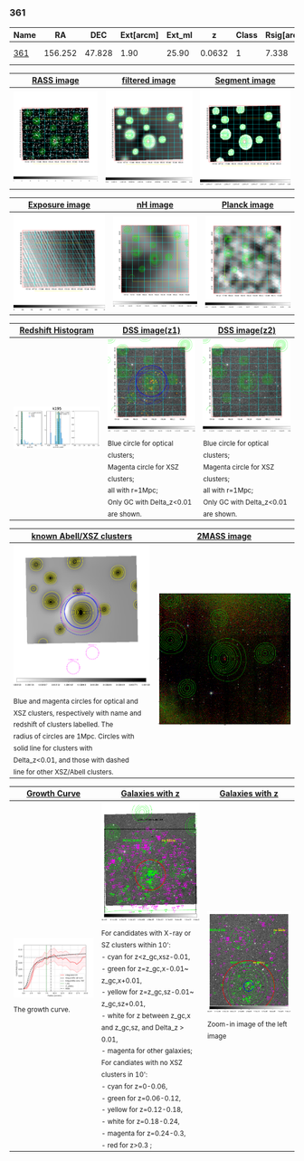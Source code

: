 <div STYLE="page-break-after: always;"></div>

### 361

|Name          |RA          |DEC      | Ext[arcm] | Ext_ml | z    | Class| Rsig[arcmin] | CRsig[c/s] | CR500[c/s] | R500[Mpc] |L500[erg/s]|F500[erg/s/cm^2]| M500[Msun]|Tx[keV]|beta|GC(XSZ,Delta_z<0.01)| GC(OPT,Delta_z<0.01)|GC|alias|
|--------------|------------|------------|---|---|-----------|--------|------|------|----|----|----|----|----|----|----|----|----|----|---|
|[361](script/361.md)     | 156.252       | 47.828       | 1.90    | 25.90   | 0.0632 | 1   | 7.338 |0.095 |0.099 |0.641 |1.712e+43 |1.778e-12 |7.947e+13 |1.895 |3.000 |-, |Wen, |MCXC, A, |k195|

|[RASS image](../image/361/361_img.pdf)|[filtered image](../image/361/361_fil.pdf)|[Segment image](../image/361/361_seg.pdf)|
|-------------------|--------------------|-------------------|
| <img src="../image/361/361_img.png" width="300">  | <img src="../image/361/361_fil.png" width="300">   | <img src="../image/361/361_seg.png" width="300">  |

|[Exposure image](../image/361/361_mex.pdf)| [nH image](../image/361/361_nh.pdf)| [Planck image](../image/361/361_p.pdf)|
|-------------------|--------------------|-------------------|
|<img src="../image/361/361_mex.png" width="300">   | <img src="../image/361/361_nh.png" width="300">    | <img src="../image/361/361_p.png" width="300"> |

|[Redshift Histogram](../image/361/361_zg.pdf) | [DSS image(z1)](../image/361/361_dss_z1.pdf)      |  [DSS image(z2)](../image/361/361_dss_z2.pdf)    |
|-------------------|--------------------|-------------------|
|<img src="../image/361/361_zg.png" width="300"> |<img src="../image/361/361_dss_z1.png" width="300"> <sub><br>Blue circle for optical clusters; <br>Magenta circle for XSZ clusters; <br>all with r=1Mpc; <br>Only GC with Delta_z<0.01 are shown. </sub>| <img src="../image/361/361_dss_z2.png" width="300"><sub><br>Blue circle for optical clusters; <br>Magenta circle for XSZ clusters; <br>all with r=1Mpc; <br>Only GC with Delta_z<0.01 are shown. </sub> |

|[known Abell/XSZ clusters](../image/361/361_m.pdf) | [2MASS image](../image/361/361_2mass.pdf)      |
|-------------------|-------------------|
|<img src=../image/361/361_m.png width="300"> <sub><br>Blue and magenta circles for optical and <br>XSZ clusters, respectively with name and <br>redshift of clusters labelled. The <br>radius of circles are 1Mpc. Circles with <br>solid line for clusters with <br>Delta_z<0.01, and those with dashed <br>line for other XSZ/Abell clusters.        </sub>|<img src="../image/361/361_2mass.png" width="300">  |

|[Growth Curve](../image/361/361_gca_all.png) |[Galaxies with z](../image/361/361_opt_ned.pdf) |[Galaxies with z](../image/361/361_opt_ned_zoom.pdf) |
|-------------------|-------------------|-------------------|
| <img src="../image/361/361_gca_all.png" width="300"> <sub><br>The growth curve.</sub>| <img src=../image/361/361_opt_ned.png width="300"> <br><sub> For candidates with X-ray or SZ clusters within 10': <br> - cyan for z<z_gc,xsz-0.01, <br> - green for z=z_gc,x-0.01~ z_gc,x+0.01, <br> - yellow for z=z_gc,sz-0.01~ z_gc,sz+0.01, <br> - white for z between z_gc,x and z_gc,sz, and Delta_z > 0.01, <br> - magenta for other galaxies; <br>For candiates with no XSZ clusters in 10': <br> - cyan for z=0-0.06, <br> - green for z=0.06-0.12, <br> - yellow for z=0.12-0.18, <br> - white for z=0.18-0.24, <br> - magenta for z=0.24-0.3, <br> - red for z>0.3 ;  </sub>|<img src=../image/361/361_opt_ned_zoom.png width="300">  <br><sub> Zoom-in image of the left image</sub>|




